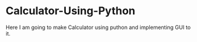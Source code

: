 # Calculator-Using-Python
Here I am going to make Calculator using puthon and implementing GUI to it.
